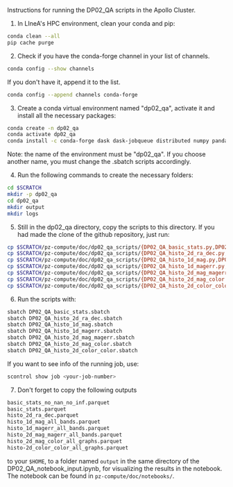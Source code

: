 Instructions for running the DP02_QA scripts in the Apollo Cluster.

1. In LIneA's HPC environment, clean your conda and pip:
```bash
conda clean --all
pip cache purge
```

2. Check if you have the conda-forge channel in your list of channels.
```bash
conda config --show channels
```
If you don't have it, append it to the list.
```bash
conda config --append channels conda-forge
```

3. Create a conda virtual environment named "dp02_qa", activate it and install all the necessary packages:
```bash
conda create -n dp02_qa
conda activate dp02_qa 
conda install -c conda-forge dask dask-jobqueue distributed numpy pandas psutil tables-io h5py fastparquet
```
Note: the name of the environment must be "dp02_qa". If you choose another name, you must change the .sbatch scripts accordingly.

4. Run the following commands to create the necessary folders:
```bash
cd $SCRATCH
mkdir -p dp02_qa
cd dp02_qa
mkdir output
mkdir logs
```

5. Still in the dp02_qa directory, copy the scripts to this directory. If you had made the clone of the github repository, just run:
```bash
cp $SCRATCH/pz-compute/doc/dp02_qa_scripts/{DP02_QA_basic_stats.py,DP02_QA_basic_stats.sbatch} .
cp $SCRATCH/pz-compute/doc/dp02_qa_scripts/{DP02_QA_histo_2d_ra_dec.py,DP02_QA_histo_2d_ra_dec.sbatch} .
cp $SCRATCH/pz-compute/doc/dp02_qa_scripts/{DP02_QA_histo_1d_mag.py,DP02_QA_histo_1d_mag.sbatch} .
cp $SCRATCH/pz-compute/doc/dp02_qa_scripts/{DP02_QA_histo_1d_magerr.py,DP02_QA_histo_1d_magerr.sbatch} .
cp $SCRATCH/pz-compute/doc/dp02_qa_scripts/{DP02_QA_histo_2d_mag_magerr.py,DP02_QA_histo_2d_mag_magerr.sbatch} .
cp $SCRATCH/pz-compute/doc/dp02_qa_scripts/{DP02_QA_histo_2d_mag_color.py,DP02_QA_histo_2d_mag_color.sbatch} .
cp $SCRATCH/pz-compute/doc/dp02_qa_scripts/{DP02_QA_histo_2d_color_color.py,DP02_QA_histo_2d_color_color.sbatch} .
```

6. Run the scripts with:
```bash
sbatch DP02_QA_basic_stats.sbatch
sbatch DP02_QA_histo_2d_ra_dec.sbatch
sbatch DP02_QA_histo_1d_mag.sbatch
sbatch DP02_QA_histo_1d_magerr.sbatch
sbatch DP02_QA_histo_2d_mag_magerr.sbatch
sbatch DP02_QA_histo_2d_mag_color.sbatch
sbatch DP02_QA_histo_2d_color_color.sbatch
```
If you want to see info of the running job, use:
```bash
scontrol show job <your-job-number>
```

7. Don't forget to copy the following outputs
```bash
basic_stats_no_nan_no_inf.parquet
basic_stats.parquet
histo_2d_ra_dec.parquet
histo_1d_mag_all_bands.parquet
histo_1d_magerr_all_bands.parquet
histo_2d_mag_magerr_all_bands.parquet
histo_2d_mag_color_all_graphs.parquet
histo-2d_color_color_all_graphs.parquet
```
to your ```$HOME```, to a folder named ```output``` in the same directory of the DP02_QA_notebook_input.ipynb, for visualizing the results in the notebook. The notebook can be found in ```pz-compute/doc/notebooks/```.